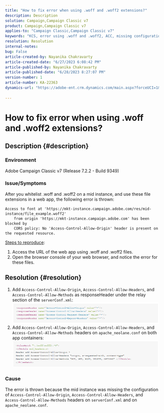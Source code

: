 ```yaml
---
title: "How to fix error when using .woff and .woff2 extensions?"
description: Description
solution: Campaign,Campaign Classic v7
product: Campaign,Campaign Classic v7
applies-to: "Campaign Classic,Campaign Classic v7"
keywords: "KCS, error using .woff and .woff2, ACC, missing configuration on serverConf.xml and Apache"
resolution: Resolution
internal-notes: 
bug: False
article-created-by: Nayanika Chakravarty
article-created-date: "6/27/2023 6:08:42 PM"
article-published-by: Nayanika Chakravarty
article-published-date: "6/28/2023 8:27:07 PM"
version-number: 1
article-number: KA-22363
dynamics-url: "https://adobe-ent.crm.dynamics.com/main.aspx?forceUCI=1&pagetype=entityrecord&etn=knowledgearticle&id=c384e2a2-1515-ee11-8f6e-6045bd006b4b"

---
```

# How to fix error when using .woff and .woff2 extensions?

## Description {#description}


### Environment

Adobe Campaign Classic v7 (Release 7.2.2 - Build 9349)

### Issue/Symptoms

After you whitelist .woff and .woff2 on a mid instance, and use these file extensions in a web app, the following error is thrown:


```
Access to font at 'https://mkt-instance.campaign.adobe.com/res/mid-instance/file_example.woff2'
    from origin 'https://mkt-instance.campaign.adobe.com' has been blocked by 
    CORS policy: No 'Access-Control-Allow-Origin' header is present on the requested resource.
```


<u>Steps to reproduce</u>:

1. Access the URL of the web app using .woff and .woff2 files.
2. Open the browser console of your web browser, and notice the error for these files.



## Resolution {#resolution}


1. Add `Access-Control-Allow-Origin`, `Access-Control-Allow-Headers`, and `Access-Control-Allow-Methods` as responseHeader under the relay section of the `serverConf.xml`:    ![](assets/02ae0a1c-2515-ee11-8f6e-6045bd0067ea.png)
2. Add `Access-Control-Allow-Origin`, `Access-Control-Allow-Headers`, and `Access-Control-Allow-Methods` headers on `apache_neolane.conf` on both app containers:    ![](assets/f7215128-2515-ee11-8f6e-6045bd0067ea.png)


### Cause

The error is thrown because the mid instance was missing the configuration of `Access-Control-Allow-Origin`, `Access-Control-Allow-Headers`, and `Access-Control-Allow-Methods` headers on `serverConf.xml` and on `apache_neolane.conf`.
